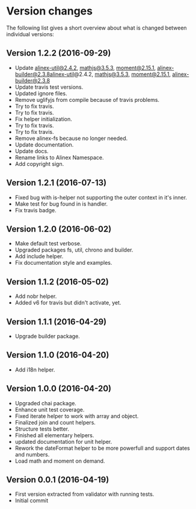 Version changes
=================================================

The following list gives a short overview about what is changed between
individual versions:

Version 1.2.2 (2016-09-29)
-------------------------------------------------
- Update alinex-util@2.4.2, mathjs@3.5.3, moment@2.15.1, alinex-builder@2.3.8alinex-util@2.4.2, mathjs@3.5.3, moment@2.15.1, alinex-builder@2.3.8
- Update travis test versions.
- Updated ignore files.
- Remove uglifyjs from compile because of travis problems.
- Try to fix travis.
- Try to fix travis.
- Fix helper initialization.
- Try to fix travis.
- Try to fix travis.
- Remove alinex-fs because no longer needed.
- Update documentation.
- Update docs.
- Rename links to Alinex Namespace.
- Add copyright sign.

Version 1.2.1 (2016-07-13)
-------------------------------------------------
- Fixed bug with is-helper not supporting the outer context in it's inner.
- Make test for bug found in is handler.
- Fix travis badge.

Version 1.2.0 (2016-06-02)
-------------------------------------------------
- Make default test verbose.
- Upgraded packages fs, util, chrono and builder.
- Add include helper.
- Fix documentation style and examples.

Version 1.1.2 (2016-05-02)
-------------------------------------------------
- Add nobr helper.
- Added v6 for travis but didn't activate, yet.

Version 1.1.1 (2016-04-29)
-------------------------------------------------
- Upgrade builder package.

Version 1.1.0 (2016-04-20)
-------------------------------------------------
- Add i18n helper.

Version 1.0.0 (2016-04-20)
-------------------------------------------------
- Upgraded chai package.
- Enhance unit test coverage.
- Fixed iterate helper to work with array and object.
- Finalized join and count helpers.
- Structure tests better.
- Finished all elementary helpers.
- updated documentation for unit helper.
- Rework the dateFormat helper to be more powerfull and support dates and numbers.
- Load math and moment on demand.

Version 0.0.1 (2016-04-19)
-------------------------------------------------
- First version extracted from validator with running tests.
- Initial commit


